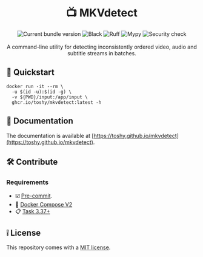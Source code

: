 <h1 align="center"> 📺 MKVdetect </h1>

<div align="center">
    <img src="https://img.shields.io/github/v/release/toshy/mkvdetect?label=Release&sort=semver" alt="Current bundle version" />
    <img src="https://img.shields.io/github/actions/workflow/status/toshy/mkvdetect/codestyle.yml?branch=main&label=Black" alt="Black">
    <img src="https://img.shields.io/github/actions/workflow/status/toshy/mkvdetect/codequality.yml?branch=main&label=Ruff" alt="Ruff">
    <img src="https://img.shields.io/github/actions/workflow/status/toshy/mkvdetect/statictyping.yml?branch=main&label=Mypy" alt="Mypy">
    <img src="https://img.shields.io/github/actions/workflow/status/toshy/mkvdetect/security.yml?branch=main&label=Security%20check" alt="Security check" />
    <br /><br />
    <div>A command-line utility for detecting inconsistently ordered video, audio and subtitle streams in batches.</div>
</div>

## 📝 Quickstart

```shell
docker run -it --rm \
  -u $(id -u):$(id -g) \
  -v ${PWD}/input:/app/input \
  ghcr.io/toshy/mkvdetect:latest -h
```

## 📜 Documentation

The documentation is available at [https://toshy.github.io/mkvdetect](https://toshy.github.io/mkvdetect).

## 🛠️ Contribute

### Requirements

* ☑️ [Pre-commit](https://pre-commit.com/#installation).
* 🐋 [Docker Compose V2](https://docs.docker.com/compose/install/)
* 📋 [Task 3.37+](https://taskfile.dev/installation/)

## ❕ License

This repository comes with a [MIT license](./LICENSE).
